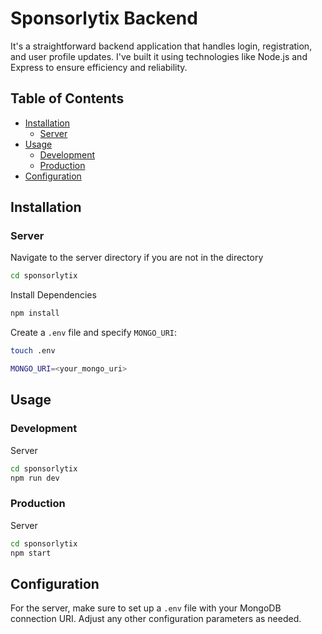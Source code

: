 # Sponsorlytix Backend

It's a straightforward backend application that handles login, registration, and user profile updates. I've built it using technologies like Node.js and Express to ensure efficiency and reliability.

## Table of Contents

- [Installation](#installation)
  - [Server](#server)
- [Usage](#usage)
  - [Development](#development)
  - [Production](#production)
- [Configuration](#configuration)

## Installation

### Server

Navigate to the server directory if you are not in the directory

```bash
cd sponsorlytix
```

Install Dependencies

```bash
npm install
```

Create a `.env` file and specify `MONGO_URI`:

```bash
touch .env
```

```bash
MONGO_URI=<your_mongo_uri>
```

## Usage

### Development

Server

```bash
cd sponsorlytix
npm run dev
```

### Production

Server

```bash
cd sponsorlytix
npm start
```

## Configuration

For the server, make sure to set up a `.env` file with your MongoDB connection URI.
Adjust any other configuration parameters as needed.
